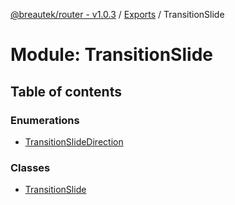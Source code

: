 [@breautek/router - v1.0.3](../README.md) / [Exports](../modules.md) / TransitionSlide

# Module: TransitionSlide

## Table of contents

### Enumerations

- [TransitionSlideDirection](../enums/TransitionSlide.TransitionSlideDirection.md)

### Classes

- [TransitionSlide](../classes/TransitionSlide.TransitionSlide-1.md)
